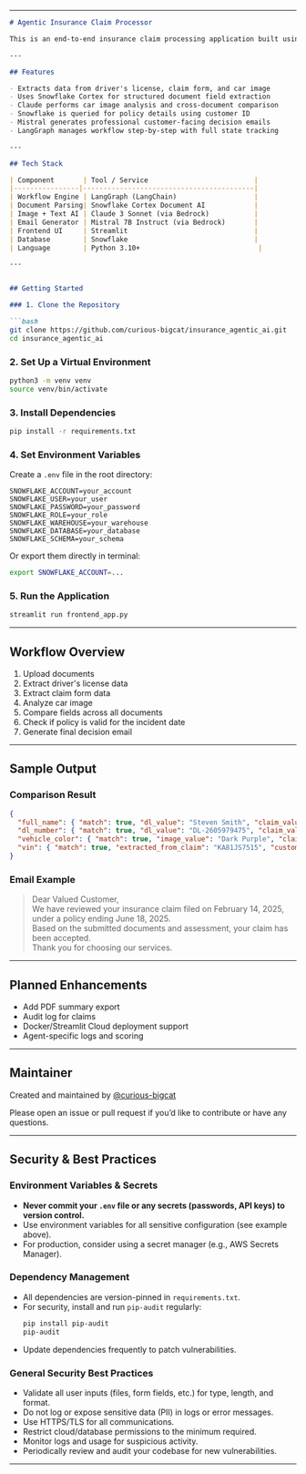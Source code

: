 

---

```markdown
# Agentic Insurance Claim Processor

This is an end-to-end insurance claim processing application built using agentic AI principles. It processes a driver’s license, a claim form, and a car damage photo through a structured workflow. Each step is handled by an intelligent component: document extraction using Snowflake Cortex Document AI, image and text analysis using Claude (via Amazon Bedrock), policy validation using Snowflake queries, and decision email generation using Mistral. The workflow is managed using LangGraph, simulating how a human agent would evaluate and decide on claims.

---

## Features

- Extracts data from driver's license, claim form, and car image
- Uses Snowflake Cortex for structured document field extraction
- Claude performs car image analysis and cross-document comparison
- Snowflake is queried for policy details using customer ID
- Mistral generates professional customer-facing decision emails
- LangGraph manages workflow step-by-step with full state tracking

---

## Tech Stack

| Component       | Tool / Service                          |
|----------------|------------------------------------------|
| Workflow Engine | LangGraph (LangChain)                   |
| Document Parsing| Snowflake Cortex Document AI            |
| Image + Text AI | Claude 3 Sonnet (via Bedrock)           |
| Email Generator | Mistral 7B Instruct (via Bedrock)       |
| Frontend UI     | Streamlit                               |
| Database        | Snowflake                               |
| Language        | Python 3.10+                             |

---


## Getting Started

### 1. Clone the Repository

```bash
git clone https://github.com/curious-bigcat/insurance_agentic_ai.git
cd insurance_agentic_ai
```

### 2. Set Up a Virtual Environment

```bash
python3 -m venv venv
source venv/bin/activate
```

### 3. Install Dependencies

```bash
pip install -r requirements.txt
```

### 4. Set Environment Variables

Create a `.env` file in the root directory:

```
SNOWFLAKE_ACCOUNT=your_account
SNOWFLAKE_USER=your_user
SNOWFLAKE_PASSWORD=your_password
SNOWFLAKE_ROLE=your_role
SNOWFLAKE_WAREHOUSE=your_warehouse
SNOWFLAKE_DATABASE=your_database
SNOWFLAKE_SCHEMA=your_schema
```

Or export them directly in terminal:

```bash
export SNOWFLAKE_ACCOUNT=...
```

### 5. Run the Application

```bash
streamlit run frontend_app.py
```

---

## Workflow Overview

1. Upload documents
2. Extract driver's license data
3. Extract claim form data
4. Analyze car image
5. Compare fields across all documents
6. Check if policy is valid for the incident date
7. Generate final decision email

---

## Sample Output

### Comparison Result

```json
{
  "full_name": { "match": true, "dl_value": "Steven Smith", "claim_value": "Steven Smith" },
  "dl_number": { "match": true, "dl_value": "DL-2605979475", "claim_value": "DL-2605979475" },
  "vehicle_color": { "match": true, "image_value": "Dark Purple", "claim_value": "Dark Purple" },
  "vin": { "match": true, "extracted_from_claim": "KA81JS7515", "customer_record_value": "KA81JS7515" }
}
```

### Email Example

> Dear Valued Customer,  
> We have reviewed your insurance claim filed on February 14, 2025, under a policy ending June 18, 2025.  
> Based on the submitted documents and assessment, your claim has been accepted.  
> Thank you for choosing our services.

---

## Planned Enhancements

- Add PDF summary export
- Audit log for claims
- Docker/Streamlit Cloud deployment support
- Agent-specific logs and scoring

---

## Maintainer

Created and maintained by [@curious-bigcat](https://github.com/curious-bigcat)

Please open an issue or pull request if you’d like to contribute or have any questions.

---

## Security & Best Practices

### Environment Variables & Secrets
- **Never commit your `.env` file or any secrets (passwords, API keys) to version control.**
- Use environment variables for all sensitive configuration (see example above).
- For production, consider using a secret manager (e.g., AWS Secrets Manager).

### Dependency Management
- All dependencies are version-pinned in `requirements.txt`.
- For security, install and run `pip-audit` regularly:
  ```bash
  pip install pip-audit
  pip-audit
  ```
- Update dependencies frequently to patch vulnerabilities.

### General Security Best Practices
- Validate all user inputs (files, form fields, etc.) for type, length, and format.
- Do not log or expose sensitive data (PII) in logs or error messages.
- Use HTTPS/TLS for all communications.
- Restrict cloud/database permissions to the minimum required.
- Monitor logs and usage for suspicious activity.
- Periodically review and audit your codebase for new vulnerabilities.

---
```
